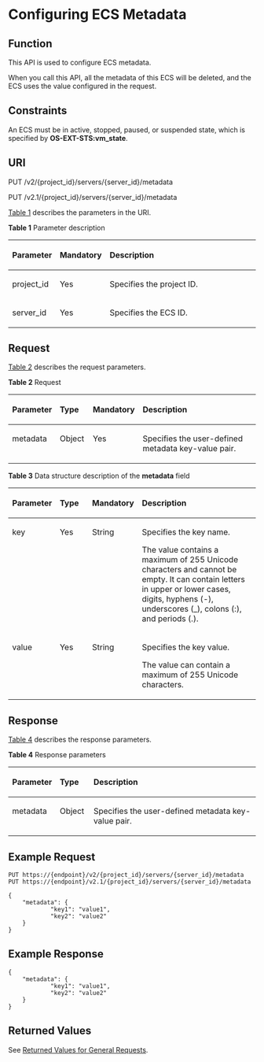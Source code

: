 # Configuring ECS Metadata<a name="EN-US_TOPIC_0077847902"></a>

## Function<a name="en-us_topic_0057973166_section2604713"></a>

This API is used to configure ECS metadata.

When you call this API, all the metadata of this ECS will be deleted, and the ECS uses the value configured in the request.

## Constraints<a name="en-us_topic_0057973166_section9655225"></a>

An ECS must be in active, stopped, paused, or suspended state, which is specified by  **OS-EXT-STS:vm\_state**.

## URI<a name="en-us_topic_0057973166_section23442424"></a>

PUT /v2/\{project\_id\}/servers/\{server\_id\}/metadata

PUT /v2.1/\{project\_id\}/servers/\{server\_id\}/metadata

[Table 1](#en-us_topic_0057973166_table32475667)  describes the parameters in the URI.

**Table  1**  Parameter description

<a name="en-us_topic_0057973166_table32475667"></a>
<table><thead align="left"><tr id="en-us_topic_0057973166_row44937496"><th class="cellrowborder" valign="top" width="16.41164116411641%" id="mcps1.2.4.1.1"><p id="p5187119"><a name="p5187119"></a><a name="p5187119"></a>Parameter</p>
</th>
<th class="cellrowborder" valign="top" width="17.92179217921792%" id="mcps1.2.4.1.2"><p id="p17503500"><a name="p17503500"></a><a name="p17503500"></a>Mandatory</p>
</th>
<th class="cellrowborder" valign="top" width="65.66656665666567%" id="mcps1.2.4.1.3"><p id="p8497414"><a name="p8497414"></a><a name="p8497414"></a>Description</p>
</th>
</tr>
</thead>
<tbody><tr id="en-us_topic_0057973166_row1664874"><td class="cellrowborder" valign="top" width="16.41164116411641%" headers="mcps1.2.4.1.1 "><p id="en-us_topic_0057973166_p637140"><a name="en-us_topic_0057973166_p637140"></a><a name="en-us_topic_0057973166_p637140"></a>project_id</p>
</td>
<td class="cellrowborder" valign="top" width="17.92179217921792%" headers="mcps1.2.4.1.2 "><p id="en-us_topic_0057973166_p51608407"><a name="en-us_topic_0057973166_p51608407"></a><a name="en-us_topic_0057973166_p51608407"></a>Yes</p>
</td>
<td class="cellrowborder" valign="top" width="65.66656665666567%" headers="mcps1.2.4.1.3 "><p id="p37593705"><a name="p37593705"></a><a name="p37593705"></a>Specifies the project ID.</p>
</td>
</tr>
<tr id="en-us_topic_0057973166_row41565035"><td class="cellrowborder" valign="top" width="16.41164116411641%" headers="mcps1.2.4.1.1 "><p id="en-us_topic_0057973166_p11324657"><a name="en-us_topic_0057973166_p11324657"></a><a name="en-us_topic_0057973166_p11324657"></a>server_id</p>
</td>
<td class="cellrowborder" valign="top" width="17.92179217921792%" headers="mcps1.2.4.1.2 "><p id="en-us_topic_0057973166_p44882061"><a name="en-us_topic_0057973166_p44882061"></a><a name="en-us_topic_0057973166_p44882061"></a>Yes</p>
</td>
<td class="cellrowborder" valign="top" width="65.66656665666567%" headers="mcps1.2.4.1.3 "><p id="en-us_topic_0057973166_p11568292"><a name="en-us_topic_0057973166_p11568292"></a><a name="en-us_topic_0057973166_p11568292"></a>Specifies the ECS ID.</p>
</td>
</tr>
</tbody>
</table>

## Request<a name="en-us_topic_0057973166_section43875778"></a>

[Table 2](#en-us_topic_0057973166_table58874912)  describes the request parameters.

**Table  2**  Request

<a name="en-us_topic_0057973166_table58874912"></a>
<table><thead align="left"><tr id="en-us_topic_0057973166_row60391117"><th class="cellrowborder" valign="top" width="16.168383161683835%" id="mcps1.2.5.1.1"><p id="en-us_topic_0057973166_p59842305"><a name="en-us_topic_0057973166_p59842305"></a><a name="en-us_topic_0057973166_p59842305"></a>Parameter</p>
</th>
<th class="cellrowborder" valign="top" width="13.448655134486554%" id="mcps1.2.5.1.2"><p id="en-us_topic_0057973166_p15388566"><a name="en-us_topic_0057973166_p15388566"></a><a name="en-us_topic_0057973166_p15388566"></a>Type</p>
</th>
<th class="cellrowborder" valign="top" width="17.418258174182583%" id="mcps1.2.5.1.3"><p id="en-us_topic_0057973166_p38514356"><a name="en-us_topic_0057973166_p38514356"></a><a name="en-us_topic_0057973166_p38514356"></a>Mandatory</p>
</th>
<th class="cellrowborder" valign="top" width="52.964703529647025%" id="mcps1.2.5.1.4"><p id="en-us_topic_0057973166_p32655106"><a name="en-us_topic_0057973166_p32655106"></a><a name="en-us_topic_0057973166_p32655106"></a>Description</p>
</th>
</tr>
</thead>
<tbody><tr id="en-us_topic_0057973166_row27817896"><td class="cellrowborder" valign="top" width="16.168383161683835%" headers="mcps1.2.5.1.1 "><p id="en-us_topic_0057973166_p38657103"><a name="en-us_topic_0057973166_p38657103"></a><a name="en-us_topic_0057973166_p38657103"></a>metadata</p>
</td>
<td class="cellrowborder" valign="top" width="13.448655134486554%" headers="mcps1.2.5.1.2 "><p id="en-us_topic_0057973166_p44217630"><a name="en-us_topic_0057973166_p44217630"></a><a name="en-us_topic_0057973166_p44217630"></a>Object</p>
</td>
<td class="cellrowborder" valign="top" width="17.418258174182583%" headers="mcps1.2.5.1.3 "><p id="en-us_topic_0057973166_p24858302"><a name="en-us_topic_0057973166_p24858302"></a><a name="en-us_topic_0057973166_p24858302"></a>Yes</p>
</td>
<td class="cellrowborder" valign="top" width="52.964703529647025%" headers="mcps1.2.5.1.4 "><p id="en-us_topic_0057973166_p26317995185333"><a name="en-us_topic_0057973166_p26317995185333"></a><a name="en-us_topic_0057973166_p26317995185333"></a>Specifies the user-defined metadata key-value pair.</p>
</td>
</tr>
</tbody>
</table>

**Table  3**  Data structure description of the  **metadata**  field

<a name="en-us_topic_0057973166_table59792218185333"></a>
<table><thead align="left"><tr id="en-us_topic_0057973166_row39910345185333"><th class="cellrowborder" valign="top" width="16.17%" id="mcps1.2.5.1.1"><p id="p18972171961811"><a name="p18972171961811"></a><a name="p18972171961811"></a>Parameter</p>
</th>
<th class="cellrowborder" valign="top" width="13.530000000000001%" id="mcps1.2.5.1.2"><p id="p2972191901817"><a name="p2972191901817"></a><a name="p2972191901817"></a>Type</p>
</th>
<th class="cellrowborder" valign="top" width="17.299999999999997%" id="mcps1.2.5.1.3"><p id="p1197281911187"><a name="p1197281911187"></a><a name="p1197281911187"></a>Mandatory</p>
</th>
<th class="cellrowborder" valign="top" width="53%" id="mcps1.2.5.1.4"><p id="p13972519121820"><a name="p13972519121820"></a><a name="p13972519121820"></a>Description</p>
</th>
</tr>
</thead>
<tbody><tr id="en-us_topic_0057973166_row15890112034514"><td class="cellrowborder" valign="top" width="16.17%" headers="mcps1.2.5.1.1 "><p id="en-us_topic_0057973166_p1089262011454"><a name="en-us_topic_0057973166_p1089262011454"></a><a name="en-us_topic_0057973166_p1089262011454"></a>key</p>
</td>
<td class="cellrowborder" valign="top" width="13.530000000000001%" headers="mcps1.2.5.1.2 "><p id="en-us_topic_0057973166_p18894122014512"><a name="en-us_topic_0057973166_p18894122014512"></a><a name="en-us_topic_0057973166_p18894122014512"></a>Yes</p>
</td>
<td class="cellrowborder" valign="top" width="17.299999999999997%" headers="mcps1.2.5.1.3 "><p id="en-us_topic_0057973166_p220493014454"><a name="en-us_topic_0057973166_p220493014454"></a><a name="en-us_topic_0057973166_p220493014454"></a>String</p>
</td>
<td class="cellrowborder" valign="top" width="53%" headers="mcps1.2.5.1.4 "><p id="en-us_topic_0057973166_p19894192011457"><a name="en-us_topic_0057973166_p19894192011457"></a><a name="en-us_topic_0057973166_p19894192011457"></a>Specifies the key name.</p>
<p id="en-us_topic_0057973166_p146113814453"><a name="en-us_topic_0057973166_p146113814453"></a><a name="en-us_topic_0057973166_p146113814453"></a>The value contains a maximum of 255 Unicode characters and cannot be empty. It can contain letters in upper or lower cases, digits, hyphens (-), underscores (_), colons (:), and periods (.).</p>
</td>
</tr>
<tr id="en-us_topic_0057973166_row17903267185333"><td class="cellrowborder" valign="top" width="16.17%" headers="mcps1.2.5.1.1 "><p id="en-us_topic_0057973166_p40878540185333"><a name="en-us_topic_0057973166_p40878540185333"></a><a name="en-us_topic_0057973166_p40878540185333"></a>value</p>
</td>
<td class="cellrowborder" valign="top" width="13.530000000000001%" headers="mcps1.2.5.1.2 "><p id="en-us_topic_0057973166_p22827413185333"><a name="en-us_topic_0057973166_p22827413185333"></a><a name="en-us_topic_0057973166_p22827413185333"></a>Yes</p>
</td>
<td class="cellrowborder" valign="top" width="17.299999999999997%" headers="mcps1.2.5.1.3 "><p id="en-us_topic_0057973166_p37081126185333"><a name="en-us_topic_0057973166_p37081126185333"></a><a name="en-us_topic_0057973166_p37081126185333"></a>String</p>
</td>
<td class="cellrowborder" valign="top" width="53%" headers="mcps1.2.5.1.4 "><p id="en-us_topic_0057973166_p999582373317"><a name="en-us_topic_0057973166_p999582373317"></a><a name="en-us_topic_0057973166_p999582373317"></a>Specifies the key value.</p>
<p id="en-us_topic_0057973166_p58906615396"><a name="en-us_topic_0057973166_p58906615396"></a><a name="en-us_topic_0057973166_p58906615396"></a>The value can contain a maximum of 255 Unicode characters.</p>
</td>
</tr>
</tbody>
</table>

## Response<a name="en-us_topic_0057973166_section59337683"></a>

[Table 4](#en-us_topic_0057973166_table52843024)  describes the response parameters.

**Table  4**  Response parameters

<a name="en-us_topic_0057973166_table52843024"></a>
<table><thead align="left"><tr id="en-us_topic_0057973166_row1967448"><th class="cellrowborder" valign="top" width="16.13%" id="mcps1.2.4.1.1"><p id="en-us_topic_0057973166_p25145612"><a name="en-us_topic_0057973166_p25145612"></a><a name="en-us_topic_0057973166_p25145612"></a>Parameter</p>
</th>
<th class="cellrowborder" valign="top" width="13.68%" id="mcps1.2.4.1.2"><p id="en-us_topic_0057973166_p23528655"><a name="en-us_topic_0057973166_p23528655"></a><a name="en-us_topic_0057973166_p23528655"></a>Type</p>
</th>
<th class="cellrowborder" valign="top" width="70.19%" id="mcps1.2.4.1.3"><p id="en-us_topic_0057973166_p21124521"><a name="en-us_topic_0057973166_p21124521"></a><a name="en-us_topic_0057973166_p21124521"></a>Description</p>
</th>
</tr>
</thead>
<tbody><tr id="en-us_topic_0057973166_row33364622"><td class="cellrowborder" valign="top" width="16.13%" headers="mcps1.2.4.1.1 "><p id="en-us_topic_0057973166_p951875545516"><a name="en-us_topic_0057973166_p951875545516"></a><a name="en-us_topic_0057973166_p951875545516"></a>metadata</p>
</td>
<td class="cellrowborder" valign="top" width="13.68%" headers="mcps1.2.4.1.2 "><p id="en-us_topic_0057973166_p63283858"><a name="en-us_topic_0057973166_p63283858"></a><a name="en-us_topic_0057973166_p63283858"></a>Object</p>
</td>
<td class="cellrowborder" valign="top" width="70.19%" headers="mcps1.2.4.1.3 "><p id="en-us_topic_0057973166_p1434720105613"><a name="en-us_topic_0057973166_p1434720105613"></a><a name="en-us_topic_0057973166_p1434720105613"></a>Specifies the user-defined metadata key-value pair.</p>
</td>
</tr>
</tbody>
</table>

## Example Request<a name="en-us_topic_0057973166_section64277099"></a>

```
PUT https://{endpoint}/v2/{project_id}/servers/{server_id}/metadata
PUT https://{endpoint}/v2.1/{project_id}/servers/{server_id}/metadata
```

```
{
    "metadata": {
            "key1": "value1",
            "key2": "value2"
    }
}
```

## Example Response<a name="section22101537134219"></a>

```
{
    "metadata": {
            "key1": "value1",
            "key2": "value2"
    }
}
```

## Returned Values<a name="en-us_topic_0057973166_en-us_topic_0020212692_section22960139"></a>

See  [Returned Values for General Requests](returned-values-for-general-requests.md).

